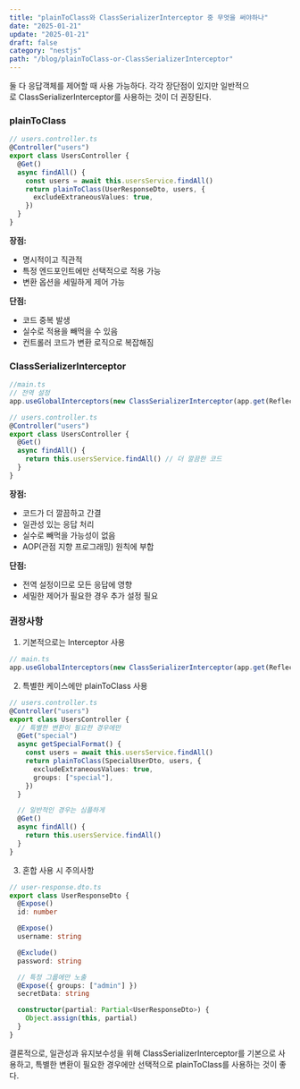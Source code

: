 ```yaml
---
title: "plainToClass와 ClassSerializerInterceptor 중 무엇을 써야하나"
date: "2025-01-21"
update: "2025-01-21"
draft: false
category: "nestjs"
path: "/blog/plainToClass-or-ClassSerializerInterceptor"
---
```


둘 다 응답객체를 제어할 때 사용 가능하다. 각각 장단점이 있지만 일반적으로 ClassSerializerInterceptor를 사용하는 것이 더 권장된다.

### plainToClass

```typescript
// users.controller.ts
@Controller("users")
export class UsersController {
  @Get()
  async findAll() {
    const users = await this.usersService.findAll()
    return plainToClass(UserResponseDto, users, {
      excludeExtraneousValues: true,
    })
  }
}
```

**장점:**

- 명시적이고 직관적
- 특정 엔드포인트에만 선택적으로 적용 가능
- 변환 옵션을 세밀하게 제어 가능

**단점:**

- 코드 중복 발생
- 실수로 적용을 빼먹을 수 있음
- 컨트롤러 코드가 변환 로직으로 복잡해짐

### ClassSerializerInterceptor

```typescript
//main.ts
// 전역 설정
app.useGlobalInterceptors(new ClassSerializerInterceptor(app.get(Reflector)))
```

```typescript
// users.controller.ts
@Controller("users")
export class UsersController {
  @Get()
  async findAll() {
    return this.usersService.findAll() // 더 깔끔한 코드
  }
}
```

**장점:**

- 코드가 더 깔끔하고 간결
- 일관성 있는 응답 처리
- 실수로 빼먹을 가능성이 없음
- AOP(관점 지향 프로그래밍) 원칙에 부합

**단점:**

- 전역 설정이므로 모든 응답에 영향
- 세밀한 제어가 필요한 경우 추가 설정 필요

### 권장사항

1. 기본적으로는 Interceptor 사용

```typescript
// main.ts
app.useGlobalInterceptors(new ClassSerializerInterceptor(app.get(Reflector)))
```

2. 특별한 케이스에만 plainToClass 사용

```typescript
// users.controller.ts
@Controller("users")
export class UsersController {
  // 특별한 변환이 필요한 경우에만
  @Get("special")
  async getSpecialFormat() {
    const users = await this.usersService.findAll()
    return plainToClass(SpecialUserDto, users, {
      excludeExtraneousValues: true,
      groups: ["special"],
    })
  }

  // 일반적인 경우는 심플하게
  @Get()
  async findAll() {
    return this.usersService.findAll()
  }
}
```

3. 혼합 사용 시 주의사항

```typescript
// user-response.dto.ts
export class UserResponseDto {
  @Expose()
  id: number

  @Expose()
  username: string

  @Exclude()
  password: string

  // 특정 그룹에만 노출
  @Expose({ groups: ["admin"] })
  secretData: string

  constructor(partial: Partial<UserResponseDto>) {
    Object.assign(this, partial)
  }
}
```

결론적으로, 일관성과 유지보수성을 위해 ClassSerializerInterceptor를 기본으로 사용하고, 특별한 변환이 필요한 경우에만 선택적으로 plainToClass를 사용하는 것이 좋다.
